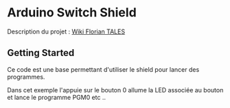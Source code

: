 # Arduino Switch Shield

Description du projet : [Wiki Florian TALES](http://floriantales.hd.free.fr/doku.php?id=electronique:micro_controleurs:atmega328:switch_shield)

## Getting Started

Ce code est une base permettant d'utiliser le shield pour lancer des programmes.

Dans cet exemple l'appuie sur le bouton 0 allume la LED associée au bouton et  lance le programme PGM0 etc ..
